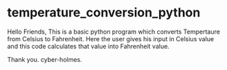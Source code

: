 # temperature_conversion_python
Hello Friends,
  This is a basic python program which converts Tempertaure from Celsius to Fahrenheit.
  Here the user gives his input in Celsius value and this code calculates that value into Fahrenheit value.
  

Thank you.
cyber-holmes.
